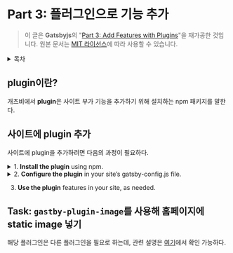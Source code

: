 # Part 3: 플러그인으로 기능 추가

> 이 글은 **Gatsbyjs**의 "[Part 3: Add Features with Plugins](https://www.gatsbyjs.com/docs/tutorial/part-3/)"을 재가공한 것입니다. 원본 문서는 [MIT 라이선스](https://opensource.org/licenses/MIT)에 따라 사용할 수 있습니다.

<details><summary>목차</summary>
<p>

[plugin이란?](#plugin이란)

[사이트에 plugin 추가](#사이트에-plugin-추가)

[Task: 홈페이지에 static image 넣기(`gastby-plugin-image`)](#task-gastby-plugin-image를-사용해-홈페이지에-static-image-넣기)

</p>
</details>

## plugin이란?

개츠비에서 **plugin**은 사이트 부가 기능을 추가하기 위해 설치하는 npm 패키지를 말한다.

## 사이트에 plugin 추가

사이트에 plugin을 추가하려면 다음의 과정이 필요하다.

<details><summary>1. <b>Install the plugin</b> using npm.</summary>
<p>

아래 명령으로 plugin이 `package.json`파일과 `package-lock.json` 파일에 dependency로 추가된다.

```shell
npm install plugin-name
```

![dependency meaning](../images/dependency%20meaning.jpg)

- dependency는 의존하는 기능, 필요로 하는 기능이라고 개인적으로 해석 중이다.

어떤 플러그인을 사용하는지에 따라 설치해야할 dependency가 더 많을 수도 있다.

</p>
</details>

<details><summary>2. <b>Configure the plugin</b> in your site’s gatsby-config.js file.</summary>
<p>

`gatsby-config.js` 파일에는 플러그인 configuration을 포함한 사이트 정보가 담겨있다. `plugins` 배열에 플러그인을 추가할 수 있다.

```js
module.exports = {
  siteMetadata: {
    title: "My First Gatsby Site",
  },
  plugins: ["plugin-name"], //배열 안에 스트링 형태가 들어 있음
};
```

어떤 플러그인은 부가적인 configuration 옵션을 필요로 한다. 이 경우에는 `plugins` 배열에 <u>string 대신 object</u>를 넣는다.

```js
module.exports = {
  siteMetadata: {
    title: "My First Gatsby Site",
  },
  plugins: [
    // 배열 안에 스트링 대신 객체가 들어 있음
    {
      resolve: "plugin-name",
      options: {
        // 필요한 옵션은 플러그인 README에서 확인
      },
    },
  ],
};
```

> :memo: **Note:** `gatsby-config.js` 파일 업데이트가 반영되도록 다시 `gatsby develop`을 명령한다.

</p>
</details>

3. **Use the plugin** features in your site, as needed.

## Task: `gastby-plugin-image`를 사용해 홈페이지에 static image 넣기

해당 플러그인은 다른 플러그인을 필요로 하는데, 관련 설명은 [여기](https://www.gatsbyjs.com/docs/tutorial/part-3/#introduction:~:text=The%20StaticImage%20component%20requires,install%20it%20for%20now.)에서 확인 가능하다.
